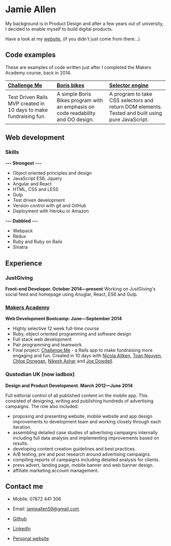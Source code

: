 Jamie Allen
===========

My background is in Product Design and after a few years out of university, I decided to enable myself to build digital products.

Have a look at my [website.](http://www.jamieallen.co.uk/) (if you didn't just come from there...)

Code examples
-------------
These are examples of code written just after I completed the Makers Academy course, back in 2014.

| [Challenge Me] | [Boris bikes] | [Selector engine] |
|:-------------- |:------------- |:------------ |
| Test Driven Rails MVP created in 10 days to make fundraising fun. | A simple Boris Bikes program with an emphasis on code readability and OO design. | A program to take CSS selectors and return DOM elements. Tested and built using pure JavaScript. |

Web development
---------------

### Skills
  **--- Strongest ---**
  - Object­ oriented principles and design
  - JavaScript ES6, Jquery
  - Angular and React
  - HTML, CSS and LESS
  - Gulp
  - Test­ driven development
  - Version control with git and GitHub
  - Deployment with Heroku or Amazon

  **--- Dabbled ---**
  - Webpack
  - Redux
  - Ruby and Ruby on Rails
  - Sinatra

Experience
----------

### JustGiving
**Front-end Developer. October 2014&mdash;present**
Working on JustGiving's social feed and homepage using Anuglar, React, ES6 and Gulp.

### [Makers Academy]
**Web Development Bootcamp: June&mdash;September 2014**

  - Highly selective 12 week full-time course
  - Ruby, object oriented programming and software design
  - Full stack web development
  - Pair programming and teamwork
  - Final project: [Challenge Me] - a Rails app to make fundraising more engaging and fun. Created in 10 days with [Nicola Aitken], [Toan Nguyen], [Chloe Donegan], [Nikesh Ashar] and [Joe Dowdell].

### Qustodian UK (now iadbox)
**Design and Product Development. March 2012&mdash;June 2014**

Full editorial control of all published content on the mobile app. This consisted of designing, writing and publishing hundreds of advertising campaigns. The role also included:

- proposing and presenting website, mobile website and app design improvements to development team and working closely through each iteration.
- assembling detailed case studies of advertising campaigns internally including full data analysis and implementing improvements based on results.
- developing content creation guidelines and best practices.
- A/B testing, pre and post research around advertising campaigns.
- compiling reports of campaigns including detailed analysis for clients.
- press advert, landing page, mobile banner and web banner design.
- affiliate marketing account management.

Contact me
------------

- Mobile: 07872 441 306
- Email: [jamieallen59@gmail.com]
- [Github]
- [LinkedIn]
- [Personal website]

  [Boris bikes]: https://github.com/jamieallen59/boris_bikes
  [Selector engine]: https://github.com/jamieallen59/JQuery_selector_engine
  [Challenge Me]: https://github.com/jamieallen59/challenge_me

  [Makers Academy]: http://www.makersacademy.com
  [jamieallen59@gmail.com]: mailto:jamieallen59@gmail.com
  [GitHub]: https://github.com/jamieallen59
  [LinkedIn]: uk.linkedin.com/pub/jamie-allen/49/9bb/577/
  [Personal website]: http://www.jamieallen.co.uk/

  [Nicola Aitken]: https://github.com/aitkenster
  [Toan Nguyen]: https://github.com/yoshdog
  [Chloe Donegan]: https://github.com/csharpd
  [Nikesh Ashar]: https://github.com/nikeshashar
  [Joe Dowdell]: https://github.com/joedowdell

